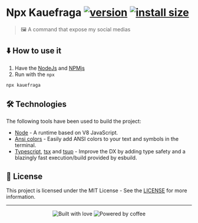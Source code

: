 # Npx Kauefraga [![version](https://badgen.net/npm/v/npx-kauefraga)](https://npm.im/npx-kauefraga) [![install size](https://packagephobia.com/badge?p=npx-kauefraga)](https://packagephobia.com/result?p=npx-kauefraga)

> 🖼 A command that expose my social medias

<!-- ### Features -->

## ⬇️ How to use it
1. Have the [NodeJs](https://nodejs.org/en) and [NPMjs](https://www.npmjs.com)
2. Run with the `npx`

```bash
npx kauefraga
```

## 🛠 Technologies

The following tools have been used to build the project:

- [Node](https://nodejs.org/en) - A runtime based on V8 JavaScript.
- [Ansi colors](https://npm.im/ansi-colors) - Easily add ANSI colors to your text and symbols in the terminal.
- [Typescript](https://typescriptlang.org), [tsx](https://npm.im/tsx) and [tsup](https://www.npm.im/tsup) - Improve the DX by adding type safety and a blazingly fast execution/build provided by esbuild.

## 📝 License

This project is licensed under the MIT License - See the [LICENSE](https://github.com/kauefraga/npx-kauefraga/blob/main/LICENSE) for more information.

---

<div align="center">
  <img alt="Built with love" src="https://forthebadge.com/images/badges/built-with-love.svg">
  <img alt="Powered by coffee" src="https://forthebadge.com/images/badges/powered-by-coffee.svg">
</div>
